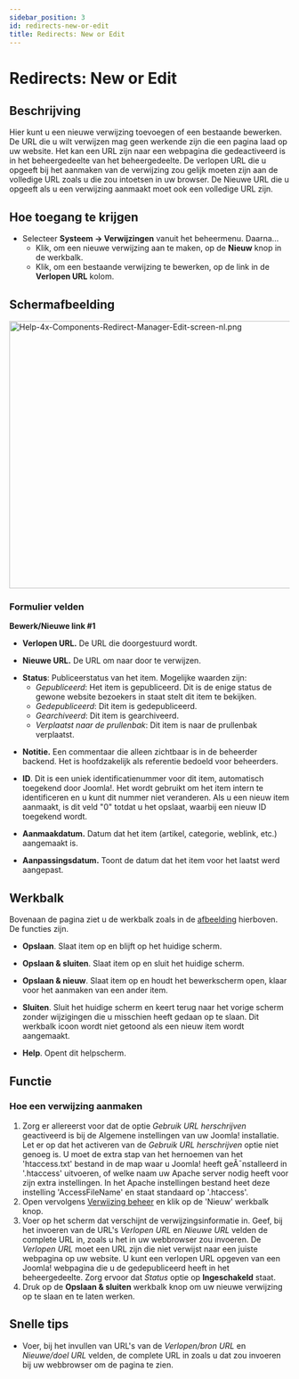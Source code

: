 ```yaml
---
sidebar_position: 3
id: redirects-new-or-edit
title: Redirects: New or Edit
---
```

# Redirects: New or Edit
## Beschrijving

Hier kunt u een nieuwe verwijzing toevoegen of een bestaande bewerken.
De URL die u wilt verwijzen mag geen werkende zijn die een pagina laad
op uw website. Het kan een URL zijn naar een webpagina die gedeactiveerd
is in het beheergedeelte van het beheergedeelte. De verlopen URL die u
opgeeft bij het aanmaken van de verwijzing zou gelijk moeten zijn aan de
volledige URL zoals u die zou intoetsen in uw browser. De Nieuwe URL die
u opgeeft als u een verwijzing aanmaakt moet ook een volledige URL zijn.

## Hoe toegang te krijgen

- Selecteer **Systeem **→** Verwijzingen** vanuit het beheermenu.
  Daarna...
  - Klik, om een nieuwe verwijzing aan te maken, op de **Nieuw** knop in
    de werkbalk.
  - Klik, om een bestaande verwijzing te bewerken, op de link in de
    **Verlopen URL** kolom.

## Schermafbeelding

<img
src="https://docs.joomla.org/images/thumb/b/ba/Help-4x-Components-Redirect-Manager-Edit-screen-nl.png/800px-Help-4x-Components-Redirect-Manager-Edit-screen-nl.png"
decoding="async"
srcset="https://docs.joomla.org/images/thumb/b/ba/Help-4x-Components-Redirect-Manager-Edit-screen-nl.png/1200px-Help-4x-Components-Redirect-Manager-Edit-screen-nl.png 1.5x, https://docs.joomla.org/images/b/ba/Help-4x-Components-Redirect-Manager-Edit-screen-nl.png 2x"
data-file-width="1296" data-file-height="778" width="800" height="480"
alt="Help-4x-Components-Redirect-Manager-Edit-screen-nl.png" />

### Formulier velden

**Bewerk/Nieuwe link \#1**

- **Verlopen URL.** De URL die doorgestuurd wordt.

<!-- -->

- **Nieuwe URL.** De URL om naar door te verwijzen.

<!-- -->

- **Status**: Publiceerstatus van het item. Mogelijke waarden zijn:
  - *Gepubliceerd*: Het item is gepubliceerd. Dit is de enige status de
    gewone website bezoekers in staat stelt dit item te bekijken.
  - *Gedepubliceerd*: Dit item is gedepubliceerd.
  - *Gearchiveerd*: Dit item is gearchiveerd.
  - *Verplaatst naar de prullenbak*: Dit item is naar de prullenbak
    verplaatst.

<!-- -->

- **Notitie.** Een commentaar die alleen zichtbaar is in de beheerder
  backend. Het is hoofdzakelijk als referentie bedoeld voor beheerders.

<!-- -->

- **ID**. Dit is een uniek identificatienummer voor dit item,
  automatisch toegekend door Joomla!. Het wordt gebruikt om het item
  intern te identificeren en u kunt dit nummer niet veranderen. Als u
  een nieuw item aanmaakt, is dit veld "0" totdat u het opslaat, waarbij
  een nieuw ID toegekend wordt.

<!-- -->

- **Aanmaakdatum.** Datum dat het item (artikel, categorie, weblink,
  etc.) aangemaakt is.

<!-- -->

- **Aanpassingsdatum.** Toont de datum dat het item voor het laatst werd
  aangepast.

## Werkbalk

Bovenaan de pagina ziet u de werkbalk zoals in de
[afbeelding](#Schermafbeelding) hierboven. De functies zijn.

- **Opslaan**. Slaat item op en blijft op het huidige scherm.

<!-- -->

- **Opslaan & sluiten**. Slaat item op en sluit het huidige scherm.

<!-- -->

- **Opslaan & nieuw**. Slaat item op en houdt het bewerkscherm open,
  klaar voor het aanmaken van een ander item.

<!-- -->

- **Sluiten**. Sluit het huidige scherm en keert terug naar het vorige
  scherm zonder wijzigingen die u misschien heeft gedaan op te slaan.
  Dit werkbalk icoon wordt niet getoond als een nieuw item wordt
  aangemaakt.

<!-- -->

- **Help**. Opent dit helpscherm.

## Functie

### Hoe een verwijzing aanmaken

1.  Zorg er allereerst voor dat de optie *Gebruik URL herschrijven*
    geactiveerd is bij de Algemene instellingen van uw Joomla!
    installatie. Let er op dat het activeren van de *Gebruik URL
    herschrijven* optie niet genoeg is. U moet de extra stap van het
    hernoemen van het 'htaccess.txt' bestand in de map waar u Joomla!
    heeft geÃ¯nstalleerd in '.htaccess' uitvoeren, of welke naam uw
    Apache server nodig heeft voor zijn extra instellingen. In het
    Apache instellingen bestand heet deze instelling 'AccessFileName' en
    staat standaard op '.htaccess'.
2.  Open vervolgens
    <a href="https://docs.joomla.org/Help4.x:Components_Redirect_Manager/nl"
    class="mw-redirect"
    title="Help4.x:Components Redirect Manager/nl">Verwijzing beheer</a>
    en klik op de 'Nieuw' werkbalk knop.
3.  Voer op het scherm dat verschijnt de verwijzingsinformatie in. Geef,
    bij het invoeren van de URL's *Verlopen URL* en *Nieuwe URL* velden
    de complete URL in, zoals u het in uw webbrowser zou invoeren. De
    *Verlopen URL* moet een URL zijn die niet verwijst naar een juiste
    webpagina op uw website. U kunt een verlopen URL opgeven van een
    Joomla! webpagina die u de gedepubliceerd heeft in het
    beheergedeelte. Zorg ervoor dat *Status* optie op **Ingeschakeld**
    staat.
4.  Druk op de **Opslaan & sluiten** werkbalk knop om uw nieuwe
    verwijzing op te slaan en te laten werken.

## Snelle tips

- Voer, bij het invullen van URL's van de *Verlopen/bron URL* en
  *Nieuwe/doel URL* velden, de complete URL in zoals u dat zou invoeren
  bij uw webbrowser om de pagina te zien.
